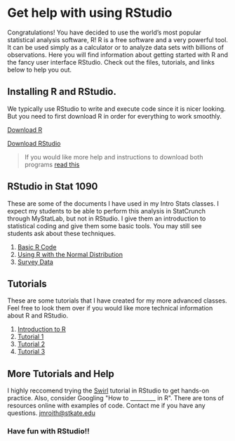 # Get help with using RStudio

Congratulations! You have decided to use the world’s most popular statistical analysis software, R! R is a free software and a very powerful tool. It can be used simply as a calculator or to analyze data sets with billions of observations. Here you will find information about getting started with R and the fancy user interface RStudio. Check out the files, tutorials, and links below to help you out.

## Installing R and RStudio.

We typically use RStudio to write and execute code since it is nicer looking. But you need to first download R in order for everything to work smoothly.

[Download R](https://www.r-project.org/)

[Download RStudio](https://www.rstudio.com/)


> If you would like more help and instructions to download both programs [read this](RStudio_Help/docs/R_download_data_importing.pdf)

## RStudio in Stat 1090

These are some of the documents I have used in my Intro Stats classes. I expect my students to be able to perform this analysis in StatCrunch through MyStatLab, but not in RStudio. I give them an introduction to statistical coding and give them some basic tools. You may still see students ask about these techniques.

1. [Basic R Code](RStudio_Help/docs/BasicRcode.pdf)
2. [Using R with the Normal Distribution](RStudio_Help/docs/Rnormal.pdf)
3. [Survey Data](RStudio_Help/docs/responses.csv)

## Tutorials

These are some tutorials that I have created for my more advanced classes. Feel free to look them over if you would like more technical information about R and RStudio.

1. [Introduction to R](RStudio_Help/docs/IntroR1.pdf)
2. [Tutorial 1](RStudio_Help/docs/RTutorial_1.pdf)
3. [Tutorial 2](RStudio_Help/docs/RTutorial_2.pdf)
4. [Tutorial 3](RStudio_Help/docs/RTutorial_3.pdf)

## More Tutorials and Help

I highly reccomend trying the [Swirl](http://swirlstats.com/) tutorial in RStudio to get hands-on practice.
Also, consider Googling "How to _________ in R". There are tons of resources online with examples of code.
Contact me if you have any questions. jmroith@stkate.edu


### Have fun with RStudio!!

